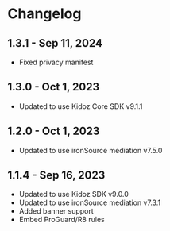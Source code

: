 # Changelog

## 1.3.1 - Sep 11, 2024

* Fixed privacy manifest

## 1.3.0 - Oct 1, 2023

* Updated to use Kidoz Core SDK v9.1.1
  
## 1.2.0 - Oct 1, 2023

* Updated to use ironSource mediation v7.5.0


## 1.1.4 - Sep 16, 2023

* Updated to use Kidoz SDK v9.0.0
* Updated to use ironSource mediation v7.3.1
* Added banner support
* Embed ProGuard/R8 rules
